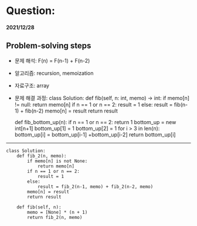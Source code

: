 # Question:
#### 2021/12/28


## Problem-solving steps
* 문제 해석: F(n) = F(n-1) + F(n-2)
* 알고리즘: recursion, memoization
* 자료구조: array
* 문제 해결 과정: 
class Solution:
    def fib(self, n: int, memo) -> int:
        if memo[n] != null:
            return memo[n]
        if n == 1 or n == 2:
            result = 1
        else:
            result = fib(n-1) + fib(n-2)
        memo[n] = result
        return result    
        
        
    def fib_bottom_up(n):
        if n == 1 or n == 2:
            return 1
        bottom_up = new int[n+1]
        bottom_up[1] = 1
        bottom_up[2] = 1
        for i > 3 in len(n):
            bottom_up[i] = bottom_up[i-1] +bottom_up[i-2]
        return bottom_up[i]



---
```python3
class Solution:
    def fib_2(n, memo):
        if memo[n] is not None:
            return memo[n]
        if n == 1 or n == 2:
            result = 1
        else:
            result = fib_2(n-1, memo) + fib_2(n-2, memo)
        memo[n] = result
        return result
    
    def fib(self, n):
        memo = [None] * (n + 1)
        return fib_2(n, memo)
```
